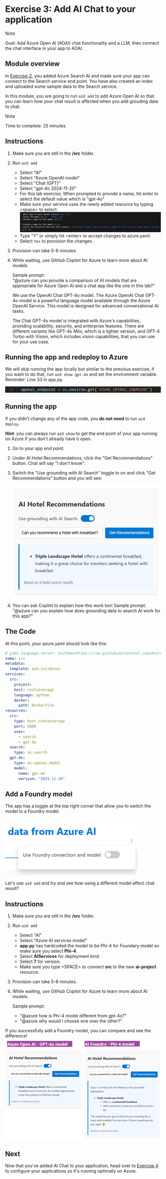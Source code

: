 # Exercise 3: Add AI Chat to your application

> [!Note]
> Goal: Add Azure Open AI (AOAI) chat functionality and a LLM, then connect the chat interface in your app to AOAI.

## Module overview

In [Exercise-2](/Lab-Instructions/2.Exercise-2.md), you added Azure Search AI and made sure your app can connect to the Search service end point. You have also created an index and uploaded some sample data to the Search service.

In this module, you are going to run `azd add` to add Azure Open AI so that you can learn how your chat result is affected when you add grouding data to chat.

> [!Note]
> Time to complete: 25 minutes

## Instructions

1. Make sure you are still in the **/src** folder.
1. Run `azd add`
    * Select "AI"
    * Select "Azure OpenAI model"
    * Select "Chat (GPT)"
    * Select "gpt-4o 2024-11-20"
    * For this lab exercise, When prompted to provide a name, hit enter to select the default value which is "gpt-4o" 
    * Make sure your service uses the newly added resource by typing \<space> to select.
    ![Connect service to gpt-4o](/Lab-Instructions/Images/3.ConnectServicetoAOAI.png)
    * Type "Y" or simply hit \<enter> to accept changes to azure.yaml.
    * Select `Yes` to provision the changes.
1. Provision can take 5-8 minutes.
1. While waiting, use GitHub Copilot for Azure to learn more about AI models
    
    Sample prompt:      
    "@azure can you provide a comparison of AI models that are appropriate for Azure Open AI and a chat app like the one in this lab?"
    
    We use the OpenAI Chat GPT-4o model. The Azure OpenAI Chat GPT-4o model is a powerful language model available through the Azure OpenAI Service. This model is designed for advanced conversational AI tasks.

    The Chat GPT-4o model is integrated with Azure's capabilities, providing scalability, security, and enterprise features. There are different variants like GPT-4o Mini, which is a lighter version, and GPT-4 Turbo with Vision, which includes vision capabilities, that you can use for your use case.

## Running the app and redeploy to Azure

We will skip running the app locally but similar to the previous exercise, if you want to do that, run `azd show gpt-4o` and set the environment variable. Reminder: Line 33 in app.py.

![app.py](/Lab-Instructions/Images/3.appcode.png)

## Running the app
If you didn't change any of the app code, you **do not need** to run `azd deploy`. 

**Hint**: you can always run `azd show` to get the end point of your app running on Azure if you don't already have it open.

1. Go to your app end point.
2. Under AI Hotel Recommendations, click the "Get Recommendations" button. Chat will say "I don't know".
3. Switch the "Use grounding with AI Search" toggle to on and click "Get Recommendations" button and you will see:

    ![Chat with grounding data](/Lab-Instructions/Images/3.chat-grounding.png)

4. You can ask Copilot to explain how this work too!
  Sample prompt: "@azure can you explain how does grounding data to search AI work for this app?"

## The Code

At this point, your azure.yaml should look like this:

``` yaml
# yaml-language-server: $schema=https://raw.githubusercontent.com/Azure/azure-dev/main/schemas/alpha/azure.yaml.json
name: src
metadata:
  template: azd-init@xxxx
services:
  src:
    project: .
    host: containerapp
    language: python
    docker:
      path: Dockerfile
resources:
  src:
    type: host.containerapp
    port: 5000
    uses:
      - search
      - gpt-4o
  search:
    type: ai.search
  gpt-4o:
    type: ai.openai.model
    model:
      name: gpt-4o
      version: "2024-11-20"
```

## Add a Foundry model 
The app has a toggle at the top right corner that allow you to switch the model to a Foundry model. 

![Foundary toggle](/Lab-Instructions/Images/3.foundrytoggle.png)

Let's use `azd add` and try and see how using a different model affect chat result? 

## Instructions

1. Make sure you are still in the **/src** folder.
1. Run `azd add`
    * Select "AI"
    * Select "Azure AI services model"
    * **app.py** has hardcoded the model to be Phi-4 for Foundary model so make sure you select **Phi-4**.
    * Select **AIServices** for deployment kind.
    * Select **7** for version.
    * Make sure you type \<SPACE> to connect **src** to the new **ai-project** resource.
1. Provision can take 5-8 minutes.
1. While waiting, use GitHub Copilot for Azure to learn more about AI models.
    
    Sample prompt:      
    * "@azure how is Phi-4 model different from gpt-4o?"
    * "@azure why would I choose one over the other?"
    
If you successfully add a Foundry model, you can compare and see the difference!
![Comparison of models](/Lab-Instructions/Images/3.Comparision.png)

## Next
Now that you've added AI Chat to your application, head over to [Exercise 4](/Lab-Instructions/4.Exercise-4.md) to configure your applications so it's running optimally on Azure.
